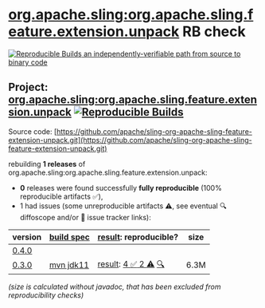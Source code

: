 [org.apache.sling:org.apache.sling.feature.extension.unpack](https://central.sonatype.com/artifact/org.apache.sling/org.apache.sling.feature.extension.unpack/versions) RB check
=======

[![Reproducible Builds](https://reproducible-builds.org/images/logos/rb.svg) an independently-verifiable path from source to binary code](https://reproducible-builds.org/)

## Project: [org.apache.sling:org.apache.sling.feature.extension.unpack](https://central.sonatype.com/artifact/org.apache.sling/org.apache.sling.feature.extension.unpack/versions) [![Reproducible Builds](https://img.shields.io/endpoint?url=https://raw.githubusercontent.com/jvm-repo-rebuild/reproducible-central/master/content/org/apache/sling/org.apache.sling.feature.extension.unpack/badge.json)](https://github.com/jvm-repo-rebuild/reproducible-central/blob/master/content/org/apache/sling/org.apache.sling.feature.extension.unpack/README.md)

Source code: [https://github.com/apache/sling-org-apache-sling-feature-extension-unpack.git](https://github.com/apache/sling-org-apache-sling-feature-extension-unpack.git)

rebuilding **1 releases** of org.apache.sling:org.apache.sling.feature.extension.unpack:
- **0** releases were found successfully **fully reproducible** (100% reproducible artifacts :white_check_mark:),
- 1 had issues (some unreproducible artifacts :warning:, see eventual :mag: diffoscope and/or :memo: issue tracker links):

| version | [build spec](/BUILDSPEC.md) | [result](https://reproducible-builds.org/docs/jvm/): reproducible? | size |
| -- | --------- | ------ | -- |
| [0.4.0](https://central.sonatype.com/artifact/org.apache.sling/org.apache.sling.feature.extension.unpack/0.4.0/pom) | | | |
| [0.3.0](https://central.sonatype.com/artifact/org.apache.sling/org.apache.sling.feature.extension.unpack/0.3.0/pom) | [mvn jdk11](org.apache.sling.feature.extension.unpack-0.3.0.buildspec) | [result](org.apache.sling.feature.extension.unpack-0.3.0.buildinfo): [4 :white_check_mark:  2 :warning:](org.apache.sling.feature.extension.unpack-0.3.0.buildcompare) [:mag:](org.apache.sling.feature.extension.unpack-0.3.0.diffoscope) | 6.3M |

<i>(size is calculated without javadoc, that has been excluded from reproducibility checks)</i>

